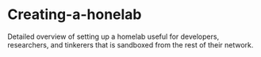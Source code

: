 # Creating-a-honelab
Detailed overview of setting up a homelab useful for developers, researchers, and tinkerers that is sandboxed from the rest of their network.
